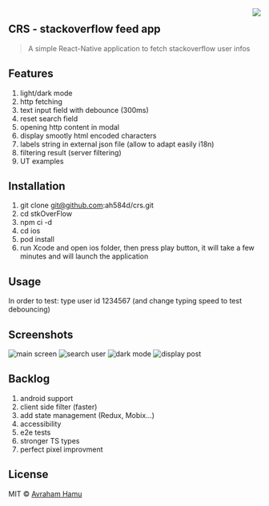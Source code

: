 <img src="readmePictures/react.png" align="right" />

## CRS - stackoverflow feed app
> A simple React-Native application to fetch stackoverflow user infos


## Features

1. light/dark mode
2. http fetching
3. text input field with debounce (300ms)
4. reset search field
5. opening http content in modal
6. display smootly html encoded characters
7. labels string in external json file (allow to adapt easily i18n)
8. filtering result (server filtering)
9. UT examples
 

## Installation

1. git clone git@github.com:ah584d/crs.git
2. cd stkOverFlow
3. npm ci -d
4. cd ios
5. pod install
6. run Xcode and open ios folder, then press play button, it will take a few minutes and will launch the application

## Usage

In order to test: type user id 1234567 (and change typing speed to test debouncing)

## Screenshots
![main screen](https://github.com/ah584d/crs/blob/master/readmePictures/screen1.jpg)
![search user](https://github.com/ah584d/crs/blob/master/readmePictures/screen2.jpg)
![dark mode](https://github.com/ah584d/crs/blob/master/readmePictures/screen3.jpg)
![display post](https://github.com/ah584d/crs/blob/master/readmePictures/screen4.jpg)


## Backlog

1. android support
2. client side filter (faster)
3. add state management (Redux, Mobix...)
5. accessibility
6. e2e tests
7. stronger TS types
8. perfect pixel improvment



## License

MIT © [Avraham Hamu]()
